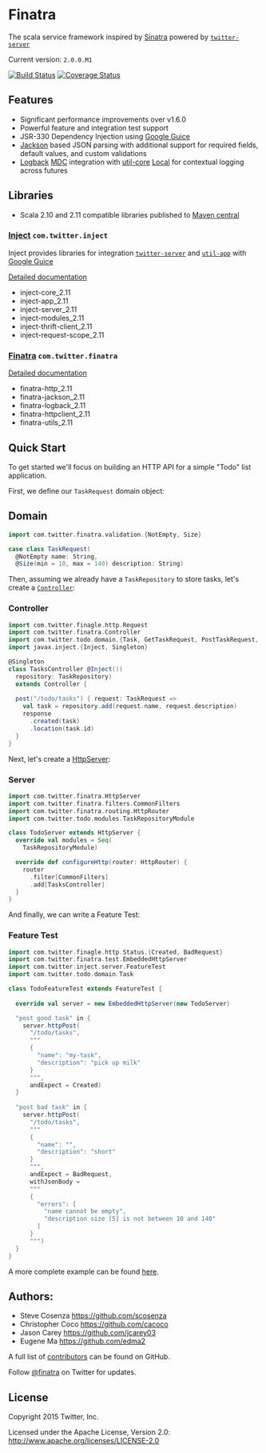 Finatra
==========================================================

The scala service framework inspired by [Sinatra](http://www.sinatrarb.com/) powered by [`twitter-server`][twitter-server]

Current version: `2.0.0.M1` 

[![Build Status](https://secure.travis-ci.org/twitter/finatra.png?branch=master)](http://travis-ci.org/twitter/finatra?branch=master) [![Coverage Status](https://coveralls.io/repos/twitter/finatra/badge.png?branch=master)](https://coveralls.io/r/twitter/finatra?branch=master)

Features
-----------------------------------------------------------
* Significant performance improvements over v1.6.0
* Powerful feature and integration test support
* JSR-330 Dependency Injection using [Google Guice][guice]
* [Jackson][jackson] based JSON parsing with additional support for required fields, default values, and custom validations
* [Logback][logback] [MDC][mdc] integration with [util-core][util-core] [Local][local] for contextual logging across futures

## Libraries

* Scala 2.10 and 2.11 compatible libraries published to [Maven central][maven-central]
 
### [Inject](https://github.com/twitter/finatrav2/blob/master/inject/README.md) `com.twitter.inject`
Inject provides libraries for integration [`twitter-server`][twitter-server] and [`util-app`][util-app] with [Google Guice][guice] 

[Detailed documentation](https://github.com/twitter/finatrav2/blob/master/inject/README.md)

* inject-core_2.11
* inject-app_2.11
* inject-server_2.11
* inject-modules_2.11
* inject-thrift-client_2.11
* inject-request-scope_2.11

### [Finatra](https://github.com/twitter/finatrav2/blob/master/finatra/README.md) `com.twitter.finatra` 

[Detailed documentation](https://github.com/twitter/finatrav2/blob/master/finatra/README.md)

* finatra-http_2.11
* finatra-jackson_2.11
* finatra-logback_2.11
* finatra-httpclient_2.11
* finatra-utils_2.11

Quick Start
-----------------------------------------------------------
To get started we'll focus on building an HTTP API for a simple "Todo" list application. 

First, we define our `TaskRequest` domain object:

## Domain

```scala
import com.twitter.finatra.validation.{NotEmpty, Size}

case class TaskRequest(
  @NotEmpty name: String,
  @Size(min = 10, max = 140) description: String)
```

Then, assuming we already have a `TaskRepository` to store tasks, let's create a [`Controller`][Controller]:

### Controller

```scala
import com.twitter.finagle.http.Request
import com.twitter.finatra.Controller
import com.twitter.todo.domain.{Task, GetTaskRequest, PostTaskRequest, TaskRepository}
import javax.inject.{Inject, Singleton}

@Singleton
class TasksController @Inject()(
  repository: TaskRepository) 
  extends Controller {
  
  post("/todo/tasks") { request: TaskRequest =>
    val task = repository.add(request.name, request.description)
    response
      .created(task)
      .location(task.id)
  }
}
```

Next, let's create a [HttpServer][HttpServer]:

### Server

```scala
import com.twitter.finatra.HttpServer
import com.twitter.finatra.filters.CommonFilters
import com.twitter.finatra.routing.HttpRouter
import com.twitter.todo.modules.TaskRepositoryModule

class TodoServer extends HttpServer {
  override val modules = Seq(
    TaskRepositoryModule)

  override def configureHttp(router: HttpRouter) {
    router
      .filter[CommonFilters]
      .add[TasksController]
  }
}
```

And finally, we can write a Feature Test:

### Feature Test

```scala
import com.twitter.finagle.http.Status.{Created, BadRequest}
import com.twitter.finatra.test.EmbeddedHttpServer
import com.twitter.inject.server.FeatureTest
import com.twitter.todo.domain.Task

class TodoFeatureTest extends FeatureTest {
  
  override val server = new EmbeddedHttpServer(new TodoServer)

  "post good task" in {
    server.httpPost(
      "/todo/tasks",
      """
      {
        "name": "my-task",
        "description": "pick up milk"
      }
      """,
      andExpect = Created)
  }
      
  "post bad task" in {
    server.httpPost(
      "/todo/tasks",
      """
      {
        "name": "",
        "description": "short"
      }
      """,
      andExpect = BadRequest,
      withJsonBody = 
      """
      {
        "errors": [
          "name cannot be empty",
          "description size [5] is not between 10 and 140"
        ]
      }
      """)
  }
}
```

A more complete example can be found [here][todo-example].

## Authors:
* Steve Cosenza <https://github.com/scosenza>
* Christopher Coco <https://github.com/cacoco>
* Jason Carey <https://github.com/jcarey03>
* Eugene Ma <https://github.com/edma2>

A full list of [contributors](https://github.com/twitter/finatra/graphs/contributors?type=a) can be found on GitHub.

Follow [@finatra](http://twitter.com/finatra) on Twitter for updates.


## License
Copyright 2015 Twitter, Inc.

Licensed under the Apache License, Version 2.0: http://www.apache.org/licenses/LICENSE-2.0

[twitter-server]: https://github.com/twitter/twitter-server
[finagle]: https://github.com/twitter/finagle
[util-app]: https://github.com/twitter/util/tree/master/util-app
[util-core]: https://github.com/twitter/util/tree/master/util-core
[guice]: https://github.com/google/guice
[jackson]: https://github.com/FasterXML/jackson
[logback]: http://logback.qos.ch/
[slf4j]: http://www.slf4j.org/manual.html
[grizzled-slf4j]: http://software.clapper.org/grizzled-slf4j/
[local]: https://github.com/twitter/util/blob/master/util-core/src/main/scala/com/twitter/util/Local.scala
[mdc]: http://logback.qos.ch/manual/mdc.html
[Controller]: https://github.com/twitter/finatra/blob/master/finatra/finatra-http/src/main/scala/com/twitter/finatra/Controller.scala
[HttpServer]: https://github.com/twitter/finatra/blob/master/finatra/finatra-http/src/main/scala/com/twitter/finatra/HttpServer.scala
[todo-example]: https://github.com/twitter/finatra/blob/master/finatra/finatra-examples/finatra-todo/
[maven-central]: http://search.maven.org/#search%7Cga%7C1%7Cg%3A%22com.twitter.finatra%22
